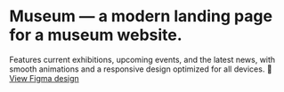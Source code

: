 # Museum — a modern landing page for a museum website. 
Features current exhibitions, upcoming events, and the latest news, with smooth animations and a responsive design optimized for all devices.
🎨 [View Figma design](https://www.figma.com/file/HL3XGt5ZatvJoYBhOaWY5x/museum-prototype?node-id=323%3A1957)
